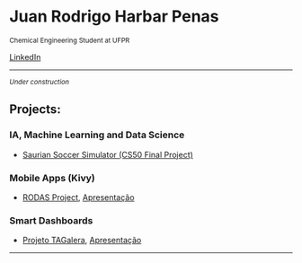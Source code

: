 # Juan Rodrigo Harbar Penas
<sub>Chemical Engineering Student at UFPR</sub>

[LinkedIn](https://www.linkedin.com/in/jhpenas/)

---
<sub>*Under construction*</sub>
## Projects:

### IA, Machine Learning and Data Science
* [Saurian Soccer Simulator (CS50 Final Project)](https://github.com/jhpenas/saurianSoccerSimulator)

### Mobile Apps (Kivy)
* [RODAS Project](https://github.com/jhpenas/RodasHackathonCCR/blob/master/README.md), [Apresentação](https://www.youtube.com/watch?v=Nlq4Cp8vDIk&feature=youtu.be)

### Smart Dashboards
* [Projeto TAGalera](https://github.com/jhpenas/dashboard-megahack3/blob/master/README.md), [Apresentação](https://www.youtube.com/watch?v=E8EyqLHNyJU)


---
